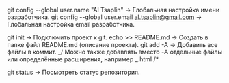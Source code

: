 git config --global user.name "Al Tsaplin" → Глобальная настройка имени разработчика.
git config --global user.email al.tsaplin@gmail.com → Глобальная настройка email разработчика.

git init → Подключить проект к git.
echo >> README.md → Создать в папке файл README.md (описание проекта).
git add -A → Добавить все файлы в коммит. _/ Можно также добавлять вместо -A отдельные файлы или определённые расширения, например _.html /\*

git status → Посмотреть статус репозитория.
